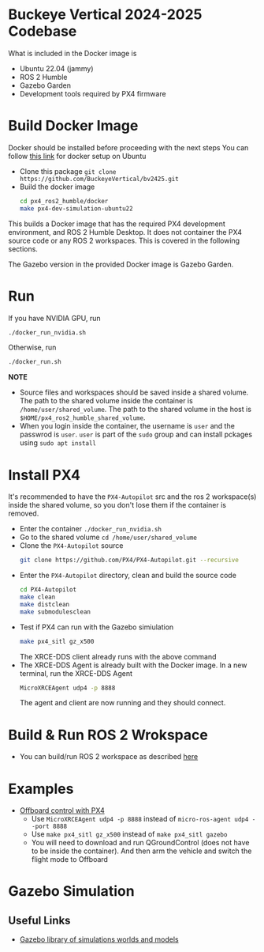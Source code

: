 # Buckeye Vertical 2024-2025 Codebase
What is included in the Docker image is
* Ubuntu 22.04 (jammy)
* ROS 2 Humble
* Gazebo Garden
* Development tools required by PX4 firmware

# Build Docker Image
Docker should be installed before proceeding with the next steps
You can follow [this link](https://docs.docker.com/engine/install/ubuntu/) for docker setup on Ubuntu

* Clone this package `git clone https://github.com/BuckeyeVertical/bv2425.git`
* Build the docker image
    ```bash 
    cd px4_ros2_humble/docker
    make px4-dev-simulation-ubuntu22
    ```

This builds a Docker image that has the required PX4 development environment, and ROS 2 Humble Desktop. It does not container the PX4 source code or any ROS 2 workspaces. This is covered in the following sections.

The Gazebo version in the provided Docker image is Gazebo Garden.

# Run
If you have NVIDIA GPU, run
```bash
./docker_run_nvidia.sh
```
Otherwise, run
```bash
./docker_run.sh
```

**NOTE**

* Source files and workspaces should be saved inside a shared volume. The path to the shared volume inside the container is `/home/user/shared_volume`. The path to the shared volume in the host is `$HOME/px4_ros2_humble_shared_volume`.
* When you login inside the container, the username is `user` and the passwrod is `user`. `user` is part of the `sudo` group and can install pckages using `sudo apt install`

# Install PX4
It's recommended to have the `PX4-Autopilot` src and the ros 2 workspace(s) inside the shared volume, so you don't lose them if the container is removed.

* Enter the container `./docker_run_nvidia.sh`
* Go to the shared volume `cd /home/user/shared_volume`
* Clone the `PX4-Autopilot` source 
    ```bash
    git clone https://github.com/PX4/PX4-Autopilot.git --recursive
    ```
* Enter the `PX4-Autopilot` directory, clean and build the source code
    ```bash
    cd PX4-Autopilot
    make clean
    make distclean
    make submodulesclean
    ```
* Test if PX4 can run  with the Gazebo simiulation 
    ```bash
    make px4_sitl gz_x500
    ```
    The XRCE-DDS client already runs with the above command
* The XRCE-DDS Agent is already built with the Docker image. In a new terminal, run the XRCE-DDS Agent
    ```bash
    MicroXRCEAgent udp4 -p 8888
    ```
    The agent and client are now running and they should connect.

# Build & Run ROS 2 Wrokspace
* You can build/run ROS 2 workspace as described [here](https://docs.px4.io/main/en/ros/ros2_comm.html#build-ros-2-workspace)

# Examples
* [Offboard control with PX4](https://github.com/Jaeyoung-Lim/px4-offboard)
    * Use `MicroXRCEAgent udp4 -p 8888` instead of `micro-ros-agent udp4 --port 8888`
    * Use `make px4_sitl gz_x500` instead of `make px4_sitl gazebo`
    * You will need to download and run QGroundControl (does not have to be inside the container). And then arm the vehicle and switch the flight mode to Offboard

# Gazebo Simulation
## Useful Links
* [Gazebo library of simulations worlds and models](https://app.gazebosim.org/fuel)
